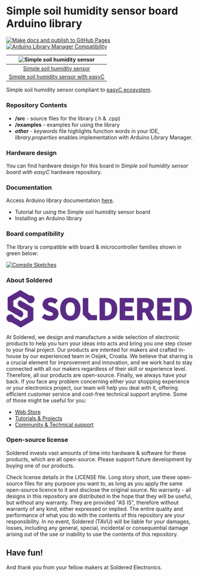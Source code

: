 # Simple soil humidity sensor board Arduino library

[![Make docs and publish to GitHub Pages](https://github.com/SolderedElectronics/Soldered-Simple-Soil-Humidity-Sensor-Arduino-Library/actions/workflows/make_docs.yml/badge.svg?branch=dev)](https://github.com/SolderedElectronics/Soldered-Simple-Soil-Humidity-Sensor-Arduino-Library/actions/workflows/make_docs.yml)
[![Arduino Library Manager Compatibility](https://github.com/SolderedElectronics/Soldered-Simple-Soil-Humidity-Sensor-Arduino-Library/actions/workflows/arduino_lint.yml/badge.svg?branch=dev)](https://github.com/SolderedElectronics/Soldered-Simple-Soil-Humidity-Sensor-Arduino-Library/actions/workflows/arduino_lint.yml)


| ![Simple soil humidity sensor](https://upload.wikimedia.org/wikipedia/commons/8/8f/Example_image.svg)    |
| :---------------------------------------------------------------------------------------------:          |
| [Simple soil humidity sensor](https://www.solde.red/333045)                                              |
| [Simple soil humidity sensor with easyC](https://www.solde.red/333040)                                   |

Simple soil humidity sensor compliant to [easyC ecosystem](https://www.soldered.com/en/easyC). 

### Repository Contents
- **/src** - source files for the library (.h & .cpp)
- **/examples** - examples for using the library
- ***other*** - *keywords* file highlights function words in your IDE, *library.properties* enables implementation with Arduino Library Manager.

### Hardware design
You can find hardware design for this board in *Simple soil humidity sensor board with easyC* hardware repository.

### Documentation

Access Arduino library documentation [here](https://solderedelectronics.github.io/Soldered-Simple-Soil-Humidity-Sensor-Arduino-Library/).

- Tutorial for using the Simple soil humidity sensor board
- Installing an Arduino library

### Board compatibility

The library is compatible with board & microcontroller families shown in green below: 

[![Compile Sketches](http://github-actions.40ants.com/SolderedElectronics/Soldered-Simple-Soil-Humidity-Sensor-Arduino-Library/matrix.svg?branch=dev&only=Compile%20Sketches)](https://github.com/SolderedElectronics/Soldered-Simple-Soil-Humidity-Sensor-Arduino-Library/actions/workflows/compile_test.yml)


### About Soldered
<img src="https://raw.githubusercontent.com/SolderedElectronics/Soldered-Generic-Arduino-Library/dev/extras/Soldered-logo-color.png" alt="soldered-logo" width="500"/>

At Soldered, we design and manufacture a wide selection of electronic products to help you turn your ideas into acts and bring you one step closer to your final project. Our products are intented for makers and crafted in-house by our experienced team in Osijek, Croatia. We believe that sharing is a crucial element for improvement and innovation, and we work hard to stay connected with all our makers regardless of their skill or experience level. Therefore, all our products are open-source. Finally, we always have your back. If you face any problem concerning either your shopping experience or your electronics project, our team will help you deal with it, offering efficient customer service and cost-free technical support anytime. Some of those might be useful for you:

- [Web Store](https://www.soldered.com/shop)
- [Tutorials & Projects](https://soldered.com/learn)
- [Community & Technical support](https://soldered.com/community)


### Open-source license
Soldered invests vast amounts of time into hardware & software for these products, which are all open-source. Please support future development by buying one of our products. 

Check license details in the LICENSE file. Long story short, use these open-source files for any purpose you want to, as long as you apply the same open-source licence to it and disclose the original source. No warranty - all designs in this repository are distributed in the hope that they will be useful, but without any warranty. They are provided "AS IS", therefore without warranty of any kind, either expressed or implied. The entire quality and performance of what you do with the contents of this repository are your responsibility. In no event, Soldered (TAVU) will be liable for your damages, losses, including any general, special, incidental or consequential damage arising out of the use or inability to use the contents of this repository. 

## Have fun! 
And thank you from your fellow makers at Soldered Electronics.